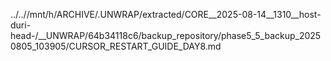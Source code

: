 ../..//mnt/h/ARCHIVE/.UNWRAP/extracted/CORE__2025-08-14__1310__host-duri-head-/__UNWRAP/64b34118c6/backup_repository/phase5_5_backup_20250805_103905/CURSOR_RESTART_GUIDE_DAY8.md